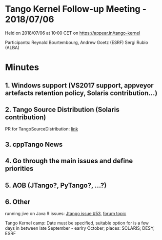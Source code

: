 # Tango Kernel Follow-up Meeting - 2018/07/06

Held on 2018/07/06 at 10:00 CET on https://appear.in/tango-kernel

Participants: Reynald Bourtembourg, Andrew Goetz (ESRF) 
              Sergi Rubio (ALBA)

# Minutes
## 1. Windows support (VS2017 support, appveyor artefacts retention policy, Solaris contribution...)


## 2. Tango Source Distribution (Solaris contribution)

PR for TangoSourceDistribution: [link](https://github.com/tango-controls/TangoSourceDistribution/pull/8)

## 3. cppTango News


## 4. Go through the main issues and define priorities


## 5. AOB (JTango?, PyTango?, ...?)

## 6. Other

running jive on Java 9 issues: [Jtango issue #53](https://github.com/tango-controls/JTango/issues/53), [forum topic](http://www.tango-controls.org/community/forum/c/general/installation/installing-jive-on-debian-stretch/?page=1#post-3454)

Tango Kernel camp: Date must be specified, suitable option for is a few days in between late September - earlry October; places: SOLARIS; DESY; ESRF


